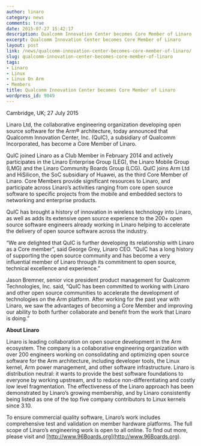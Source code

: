 ```yaml
---
author: linaro
category: news
comments: true
date: 2015-07-27 15:42:17
description: Qualcomm Innovation Center becomes Core Member of Linaro
excerpt: Qualcomm Innovation Center becomes Core Member of Linaro
layout: post
link: /news/qualcomm-innovation-center-becomes-core-member-of-linaro/
slug: qualcomm-innovation-center-becomes-core-member-of-linaro
tags:
- Linaro
- Linux
- Linux On Arm
- Members
title: Qualcomm Innovation Center becomes Core Member of Linaro
wordpress_id: 9049
---
```


Cambridge, UK; 27 July 2015

Linaro Ltd, the collaborative engineering organization developing open source software for the Arm® architecture, today announced that Qualcomm Innovation Center, Inc. (QuIC), a subsidiary of Qualcomm Incorporated, has become a Core Member of Linaro.

QuIC joined Linaro as a Club Member in February 2014 and actively participates in the Linaro Enterprise Group (LEG), the Linaro Mobile Group (LMG) and the Linaro Community Boards Group (LCG). QuIC joins Arm Ltd and HiSilicon, the SoC subsidiary of Huawei, as the third Core Member of Linaro. Core Members provide significant resources to Linaro, and participate across Linaro’s activities ranging from core open source software to specific projects from the mobile and embedded sectors to networking and enterprise products.

QuIC has brought a history of innovation in wireless technology into Linaro, as well as adds its extensive open source experience to the 200+ open source software engineers already working in Linaro helping to accelerate the delivery of open source software across the industry.

“We are delighted that QuIC is further developing its relationship with Linaro as a Core member”, said George Grey, Linaro CEO. “QuIC has a long history of supporting the open source community and has become a very influential member of Linaro through its commitment to open source, technical excellence and experience.”

Jason Bremner, senior vice president product management for Qualcomm Technologies, Inc. said, “QuIC has been committed to working with Linaro and other open source communities to accelerate the development of technologies on the Arm platform. After working for the past year with Linaro, we saw the advantages of becoming a Core Member and improving our ability to both further collaborate and benefit from the work that Linaro is doing.”

**About Linaro**

Linaro is leading collaboration on open source development in the Arm ecosystem. The company is a collaborative engineering organization with over 200 engineers working on consolidating and optimizing open source software for the Arm architecture, including developer tools, the Linux kernel, Arm power management, and other software infrastructure. Linaro is distribution neutral: it wants to provide the best software foundations to everyone by working upstream, and to reduce non-differentiating and costly low level fragmentation. The effectiveness of the Linaro approach has been demonstrated by Linaro’s growing membership, and by Linaro consistently being listed as one of the top five company contributors to Linux kernels since 3.10.

To ensure commercial quality software, Linaro’s work includes comprehensive test and validation on member hardware platforms. The full scope of Linaro’s engineering work is open to all online. To find out more, please visit []() and [http://www.96Boards.org](http://www.96Boards.org).